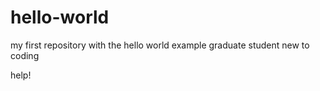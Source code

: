 # hello-world
my first repository with the hello world example
graduate student new to coding

help!
